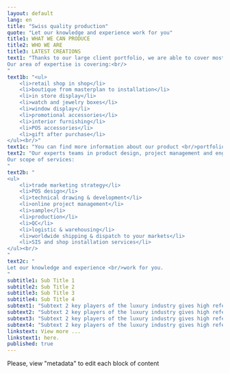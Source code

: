 ```yaml
---
layout: default
lang: en
title: "Swiss quality production"
quote: "Let our knowledge and experience work for you"
title1: WHAT WE CAN PRODUCE
title2: WHO WE ARE
title3: LATEST CREATIONS
text1: "Thanks to our large client portfolio, we are able to cover most of your needs with one single point of contact.<br/><br/>
Our area of expertise is covering:<br/>
"
text1b: "<ul>
	<li>retail shop in shop</li>
	<li>boutique from masterplan to installation</li>
	<li>in store display</li>
	<li>watch and jewelry boxes</li>
	<li>window display</li>
	<li>promotional accessories</li>
	<li>interior furnishing</li>
	<li>POS accessories</li>
	<li>gift after purchase</li>
</ul><br/>"
text1c: "You can find more information about our product <br/>portfolio"
text2: "Our experts teams in product design, project management and engineering solutions in Switzerland and our production team in China are uniting European vision and experience with Asian dynamism to ensure high quality products.<br/><br/>
Our scope of services:
"
text2b: "
<ul>
	<li>trade marketing strategy</li>
	<li>POS design</li>
	<li>technical drawing & development</li>
	<li>online project management</li>
	<li>sample</li>
	<li>production</li>
	<li>QC</li>
	<li>logistic & warehousing</li>
	<li>worldwide shipping & dispatch to your markets</li>
	<li>SIS and shop installation services</li>
</ul><br/>
"
text2c: "
Let our knowledge and experience <br/>work for you.
"
subtitle1: Sub Title 1
subtitle2: Sub Title 2
subtitle3: Sub Title 3
subtitle4: Sub Title 4
subtext1: "Subtext 2 key players of the luxury industry gives high references to imago factori. We would be pleased to make your business benefit our professional experience. To do so, please send us a request at sales@imagofactori.com or call directly our sales support in Switzerland at this number +41 21 923 07 90"
subtext2: "Subtext 2 key players of the luxury industry gives high references to imago factori. We would be pleased to make your business benefit our professional experience. To do so, please send us a request at sales@imagofactori.com or call directly our sales support in Switzerland at this number +41 21 923 07 90"
subtext3: "Subtext 2 key players of the luxury industry gives high references to imago factori. We would be pleased to make your business benefit our professional experience. To do so, please send us a request at sales@imagofactori.com or call directly our sales support in Switzerland at this number +41 21 923 07 90"
subtext4: "Subtext 2 key players of the luxury industry gives high references to imago factori. We would be pleased to make your business benefit our professional experience. To do so, please send us a request at sales@imagofactori.com or call directly our sales support in Switzerland at this number +41 21 923 07 90"
linkstext: View more ...
linkstext1: here.
published: true
---
```


Please, view "metadata" to edit each block of content